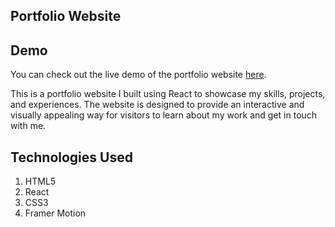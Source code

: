 ## Portfolio Website

## Demo

You can check out the live demo of the portfolio website [here](https://ayoola-dev.netlify.app).

This is a portfolio website I built using React to showcase my skills, projects, and experiences. The website is designed to provide an interactive and visually appealing way for visitors to learn about my work and get in touch with me.

## Technologies Used

1. HTML5
2. React
3. CSS3
4. Framer Motion
   
